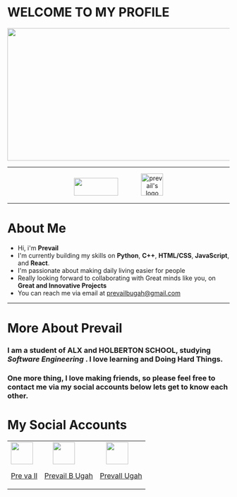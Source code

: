 # **WELCOME TO MY PROFILE**

<span style="border-radius:15px" text-align="center">
<img src="https://user-images.githubusercontent.com/117872283/216715207-1695b7f3-eb11-4c1c-b037-69577d4d6c29.gif" width="900px" height="300px">
</span>

___
<p align="center"><img src="https://user-images.githubusercontent.com/117872283/216784680-ae2e7198-576b-4f7a-91e4-82d5def82778.PNG" width="100px" height="40px" > <img  src="https://user-images.githubusercontent.com/117872283/216832068-8ac6e159-dfdc-42ba-8152-0d0a16eae555.JPG" alt="prevail's logo" width="50px" height="50px" style="padding-left:49px" ></p>
 
___
# About Me
 * Hi, i'm  **Prevail**
* I'm currently building my skills on **Python**, **C++**, **HTML/CSS**, **JavaScript**, and **React**. 
*  I'm passionate about making daily living easier for people
* Really looking forward to collaborating with Great minds like you, on **Great and Innovative Projects**
* You can reach me via email at prevailbugah@gmail.com
___
# More About Prevail
### I am a student of **ALX** and **HOLBERTON SCHOOL**, studying _Software Engineering_ . I love learning and Doing Hard Things.
### One more thing,  I love making friends, so please feel free to contact me via my social accounts below lets get to know each other.
# My Social Accounts 
<table>
<tr>
<td>
<a href="https://www.facebook.com/prevail.ugah"><img src="https://user-images.githubusercontent.com/117872283/216627520-39d4cbab-91af-4293-841f-da48165ae7f3.png" width="50px" height="50px"><p>Pre va Il</p></a>
</td>
<td>
<a href="https://twitter.com/prevail_ugah"><img src="https://user-images.githubusercontent.com/117872283/216627371-9e5eded6-89c7-4a12-af7c-8fe3170fc4f1.png" width="50px" height="50px" style="padding-left:19px;"><p>Prevail B Ugah</p></a>
</td>
<td>
<a href="https://www.linkedin.com/in/prevail-b-ugah-3aa845263"><img src="https://user-images.githubusercontent.com/117872283/216627186-f04f0b98-68e8-4688-a70a-e64fc9fc80d0.png" width="50px" height="50px" style="padding-left:14px;"><p>PrevaIl Ugah</p></a>
</td>
</tr>

</table>














